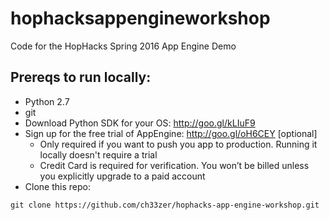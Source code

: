 # hophacksappengineworkshop
Code for the HopHacks Spring 2016 App Engine Demo

## Prereqs to run locally:
* Python 2.7
* git
* Download Python SDK for your OS: http://goo.gl/kLIuF9
* Sign up for the free trial of AppEngine: http://goo.gl/oH6CEY [optional]
    * Only required if you want to push you app to production. Running it locally doesn't require a trial
    * Credit Card is required for verification. You won’t be billed unless you explicitly upgrade to a paid account
* Clone this repo:
```
git clone https://github.com/ch33zer/hophacks-app-engine-workshop.git
```
